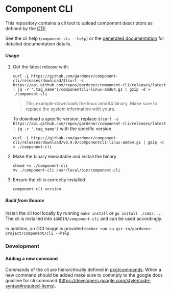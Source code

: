 # Component CLI

This repository contains a cli tool to upload component descriptors as defined by the [CTF](https://gardener.github.io/component-spec/).

See the cli help (`component-cli --help`) or the [generated documentation](./docs/reference/component-cli.md) for detailed documentation details.

#### Usage

1. Get the latest release with:
   ```
   curl -L https://github.com/gardener/component-cli/releases/download/$(curl -s https://api.github.com/repos/gardener/component-cli/releases/latest | jq -r '.tag_name')/componentcli-linux-amd64.gz | gzip -d > ./component-cli
   ```
   > This example downloads the linux amd64 binary. Make sure to replace the system information with yours.

   To download a specific version, replace `$(curl -s https://api.github.com/repos/gardener/component-cli/releases/latest | jq -r '.tag_name')` with the specific version.
   ```
   curl -L https://github.com/gardener/component-cli/releases/download/v0.9.0/componentcli-linux-amd64.gz | gzip -d > ./component-cli
   ```

2. Make the binary executable and install the binary
   ```
   chmod +x ./component-cli
   mv ./component-cli /usr/local/bin/component-cli
   ```
3. Ensure the cli is correctly installed
   ```
   component-cli version
   ```


##### Build from Source

Install the cli tool locally by running `make install` or `go install ./cmd/...`.
The cli is installed into `$GOBIN/component-cli` and can be used accordingly.

In addition, an OCI Image is provided `docker run eu.gcr.io/gardener-project/component/cli --help`

### Development

#### Adding a new command

Commands of the cli are hierarchically defined in [pkg/commands](./pkg/commands).
When a new command should be added make sure to commply to the google docs guidline for cli command (https://developers.google.com/style/code-syntax#required-items).
